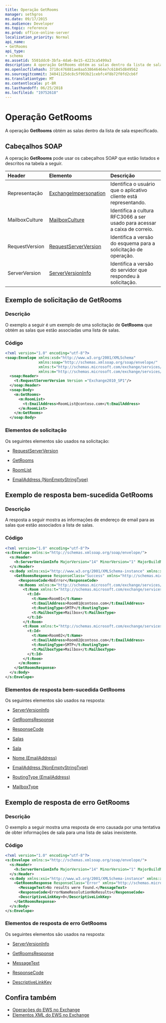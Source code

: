 ```yaml
---
title: Operação GetRooms
manager: sethgros
ms.date: 09/17/2015
ms.audience: Developer
ms.topic: reference
ms.prod: office-online-server
localization_priority: Normal
api_name:
- GetRooms
api_type:
- schema
ms.assetid: 5501ddc0-3bfa-4da6-8e15-4223ca5499a3
description: A operação GetRooms obtém as salas dentro da lista de sala especificado.
ms.openlocfilehash: 3718c476881ae8aa538646464e7c61845d849562
ms.sourcegitcommit: 34041125dc8c5f993b21cebfc4f8b72f0fd2cb6f
ms.translationtype: MT
ms.contentlocale: pt-BR
ms.lasthandoff: 06/25/2018
ms.locfileid: "19752618"
---
```

# <a name="getrooms-operation"></a>Operação GetRooms

A operação **GetRooms** obtém as salas dentro da lista de sala especificado. 
  
## <a name="soap-headers"></a>Cabeçalhos SOAP

A operação **GetRooms** pode usar os cabeçalhos SOAP que estão listados e descritos na tabela a seguir. 
  
|**Header**|**Elemento**|**Descrição**|
|:-----|:-----|:-----|
|Representação  <br/> |[ExchangeImpersonation](exchangeimpersonation.md) <br/> |Identifica o usuário que o aplicativo cliente está representando.  <br/> |
|MailboxCulture  <br/> |[MailboxCulture](mailboxculture.md) <br/> |Identifica a cultura RFC3066 a ser usado para acessar a caixa de correio.  <br/> |
|RequestVersion  <br/> |[RequestServerVersion](requestserverversion.md) <br/> |Identifica a versão do esquema para a solicitação de operação.  <br/> |
|ServerVersion  <br/> |[ServerVersionInfo](serverversioninfo.md) <br/> |Identifica a versão do servidor que respondeu à solicitação.  <br/> |
   
## <a name="getrooms-request-example"></a>Exemplo de solicitação de GetRooms

### <a name="description"></a>Descrição

O exemplo a seguir é um exemplo de uma solicitação de **GetRooms** que obtém as salas que estão associadas uma lista de salas. 
  
### <a name="code"></a>Código

```XML
<?xml version="1.0" encoding="utf-8"?>
<soap:Envelope xmlns:xsd="http://www.w3.org/2001/XMLSchema"
               xmlns:soap="http://schemas.xmlsoap.org/soap/envelope/"
               xmlns:t="http://schemas.microsoft.com/exchange/services/2006/types"
               xmlns:m="http://schemas.microsoft.com/exchange/services/2006/messages">
  <soap:Header>
    <t:RequestServerVersion Version ="Exchange2010_SP1"/>
  </soap:Header>
  <soap:Body>
    <m:GetRooms>
      <m:RoomList>
        <t:EmailAddress>RoomList@contoso.com</t:EmailAddress>
      </m:RoomList>
    </m:GetRooms>
  </soap:Body>

```

### <a name="request-elements"></a>Elementos de solicitação

Os seguintes elementos são usados na solicitação:
  
- [RequestServerVersion](requestserverversion.md)
    
- [GetRooms](getrooms.md)
    
- [RoomList](roomlist.md)
    
- [EmailAddress (NonEmptyStringType)](emailaddress-nonemptystringtype.md)
    
## <a name="successful-getrooms-response-example"></a>Exemplo de resposta bem-sucedida GetRooms

### <a name="description"></a>Descrição

A resposta a seguir mostra as informações de endereço de email para as salas que estão associados a lista de salas.
  
### <a name="code"></a>Código

```xml
<?xml version="1.0" encoding="utf-8"?>
<s:Envelope xmlns:s="http://schemas.xmlsoap.org/soap/envelope/">
  <s:Header>
    <h:ServerVersionInfo MajorVersion="14" MinorVersion="1" MajorBuildNumber="164" MinorBuildNumber="0" Version="Exchange2010_SP1" xmlns:h="http://schemas.microsoft.com/exchange/services/2006/types" xmlns="http://schemas.microsoft.com/exchange/services/2006/types" xmlns:xsi="http://www.w3.org/2001/XMLSchema-instance" xmlns:xsd="http://www.w3.org/2001/XMLSchema"/>
  </s:Header>
  <s:Body xmlns:xsi="http://www.w3.org/2001/XMLSchema-instance" xmlns:xsd="http://www.w3.org/2001/XMLSchema">
    <GetRoomsResponse ResponseClass="Success" xmlns="http://schemas.microsoft.com/exchange/services/2006/messages">
      <ResponseCode>NoError</ResponseCode>
      <m:Rooms xmlns:m="http://schemas.microsoft.com/exchange/services/2006/messages">
        <t:Room xmlns:t="http://schemas.microsoft.com/exchange/services/2006/types">
          <t:Id>
            <t:Name>Room01</t:Name>
            <t:EmailAddress>Room01@contoso.com</t:EmailAddress>
            <t:RoutingType>SMTP</t:RoutingType>
            <t:MailboxType>Mailbox</t:MailboxType>
          </t:Id>
        </t:Room>
        <t:Room xmlns:t="http://schemas.microsoft.com/exchange/services/2006/types">
          <t:Id>
            <t:Name>Room02</t:Name>
            <t:EmailAddress>Room02@contoso.com</t:EmailAddress>
            <t:RoutingType>SMTP</t:RoutingType>
            <t:MailboxType>Mailbox</t:MailboxType>
          </t:Id>
        </t:Room>
      </m:Rooms>
    </GetRoomsResponse>
  </s:Body>
</s:Envelope>
```

### <a name="successful-getrooms-response-elements"></a>Elementos de resposta bem-sucedida GetRooms

Os seguintes elementos são usados na resposta:
  
- [ServerVersionInfo](serverversioninfo.md)
    
- [GetRoomsResponse](getroomsresponse.md)
    
- [ResponseCode](responsecode.md)
    
- [Salas](rooms.md)
    
- [Sala](room.md)
    
- [Nome (EmailAddress)](name-emailaddress.md)
    
- [EmailAddress (NonEmptyStringType)](emailaddress-nonemptystringtype.md)
    
- [RoutingType (EmailAddress)](routingtype-emailaddress.md)
    
- [MailboxType](mailboxtype.md)
    
## <a name="getrooms-error-response-example"></a>Exemplo de resposta de erro GetRooms

### <a name="description"></a>Descrição

O exemplo a seguir mostra uma resposta de erro causada por uma tentativa de obter informações de sala para uma lista de salas inexistente.
  
### <a name="code"></a>Código

```XML
<?xml version="1.0" encoding="utf-8"?>
<s:Envelope xmlns:s="http://schemas.xmlsoap.org/soap/envelope/">
  <s:Header>
    <h:ServerVersionInfo MajorVersion="14" MinorVersion="1" MajorBuildNumber="164" MinorBuildNumber="0" Version="Exchange2010_SP1" xmlns:h="http://schemas.microsoft.com/exchange/services/2006/types" xmlns="http://schemas.microsoft.com/exchange/services/2006/types" xmlns:xsi="http://www.w3.org/2001/XMLSchema-instance" xmlns:xsd="http://www.w3.org/2001/XMLSchema"/>
  </s:Header>
  <s:Body xmlns:xsi="http://www.w3.org/2001/XMLSchema-instance" xmlns:xsd="http://www.w3.org/2001/XMLSchema">
    <GetRoomsResponse ResponseClass="Error" xmlns="http://schemas.microsoft.com/exchange/services/2006/messages">
      <MessageText>No results were found.</MessageText>
      <ResponseCode>ErrorNameResolutionNoResults</ResponseCode>
      <DescriptiveLinkKey>0</DescriptiveLinkKey>
    </GetRoomsResponse>
  </s:Body>
</s:Envelope>
```

### <a name="getrooms-error-response-elements"></a>Elementos de resposta de erro GetRooms

Os seguintes elementos são usados na resposta:
  
- [ServerVersionInfo](serverversioninfo.md)
    
- [GetRoomsResponse](getroomsresponse.md)
    
- [MessageText](messagetext.md)
    
- [ResponseCode](responsecode.md)
    
- [DescriptiveLinkKey](descriptivelinkkey.md)
    
## <a name="see-also"></a>Confira também

- [Operações do EWS no Exchange](ews-operations-in-exchange.md)
- [Elementos XML do EWS no Exchange](ews-xml-elements-in-exchange.md)

